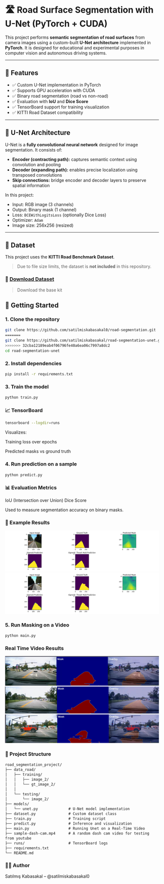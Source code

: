 # 🛣️ Road Surface Segmentation with U-Net (PyTorch + CUDA)

This project performs **semantic segmentation of road surfaces** from camera images using a custom-built **U-Net architecture** implemented in **PyTorch**. It is designed for educational and experimental purposes in computer vision and autonomous driving systems.

---

## 📌 Features

- ✅ Custom U-Net implementation in PyTorch
- ✅ Supports GPU acceleration with CUDA
- ✅ Binary road segmentation (road vs non-road)
- ✅ Evaluation with **IoU** and **Dice Score**
- ✅ TensorBoard support for training visualization
- ✅ KITTI Road Dataset compatibility

---

## 🧠 U-Net Architecture

U-Net is a **fully convolutional neural network** designed for image segmentation. It consists of:

- **Encoder (contracting path):** captures semantic context using convolution and pooling
- **Decoder (expanding path):** enables precise localization using transposed convolutions
- **Skip connections:** bridge encoder and decoder layers to preserve spatial information

In this project:
- Input: RGB image (3 channels)
- Output: Binary mask (1 channel)
- Loss: `BCEWithLogitsLoss` (optionally Dice Loss)
- Optimizer: `Adam`
- Image size: 256x256 (resized)

---

## 📂 Dataset

This project uses the **KITTI Road Benchmark Dataset**.

> Due to file size limits, the dataset is **not included** in this repository.

### 🔗 [Download Dataset](https://www.cvlibs.net/datasets/kitti/eval_road.php)
> Download the base kit


## 🚀 Getting Started

### 1. Clone the repository
```bash
git clone https://github.com/satilmiskabasakal0/road-segmentation.git
=======
git clone https://github.com/satilmiskabasakal/road-segmentation-unet.git
>>>>>>> 32cba12189eab4f06796fe40a6ea06c7997a8dc2
cd road-segmentation-unet
```
### 2. Install dependencies
```bash
pip install -r requirements.txt
```
### 3. Train the model
```bash
python train.py
```
### 📈 TensorBoard
```bash
tensorboard --logdir=runs
```
Visualizes:

Training loss over epochs

Predicted masks vs ground truth
 

### 4. Run prediction on a sample
```bash
python predict.py
```
### 📊 Evaluation Metrics
IoU (Intersection over Union)
Dice Score

Used to measure segmentation accuracy on binary masks.

### 🧪 Example Results
<img src="examples/example_1.png">
<img src="examples/example_3.png">


### 5. Run Masking on a Video
```bash
python main.py
```
### Real Time Video Results
<img src="examples/vid_example_1.png">

<img src="examples/vid_example_2.png">
<img src="examples/vid_example_3.png">

### 📁 Project Structure
```
road_segmentation_project/
├── data_road/
│   ├── training/
│   │   ├── image_2/
│   │   └── gt_image_2/
│   │
│   └── testing/
│       └── image_2/
├── models/
│   └── unet.py              # U-Net model implementation
├── dataset.py               # Custom dataset class
├── train.py                 # Training script
├── predict.py               # Inference and visualization
├── main.py                  # Running Unet on a Real-Time Video
├── sample-dash-cam.mp4      # A random dash cam video for testing from youtube
├── runs/                    # TensorBoard logs
├── requirements.txt
└── README.md
```

### 🙋‍♂️ Author
Satılmış Kabasakal – @satilmiskabasakal0
